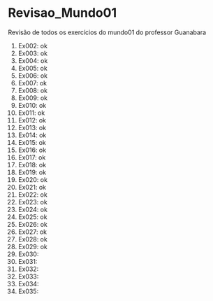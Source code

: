 # Revisao_Mundo01
 Revisão de todos os exercícios do mundo01 do professor Guanabara
 
 1. Ex002: ok
 2. Ex003: ok
 3. Ex004: ok
 4. Ex005: ok
 5. Ex006: ok
 6. Ex007: ok
 7. Ex008: ok
 8. Ex009: ok
 9. Ex010: ok
 10. Ex011: ok
 11. Ex012: ok
 12. Ex013: ok
 13. Ex014: ok
 14. Ex015: ok
 15. Ex016: ok
 16. Ex017: ok
 17. Ex018: ok
 18. Ex019: ok
 19. Ex020: ok
 20. Ex021: ok
 21. Ex022: ok
 22. Ex023: ok
 23. Ex024: ok
 24. Ex025: ok
 25. Ex026: ok
 26. Ex027: ok
 27. Ex028: ok
 28. Ex029: ok
 29. Ex030: 
 30. Ex031:
 31. Ex032:
 32. Ex033:
 33. Ex034:
 34. Ex035:
 
 
 
